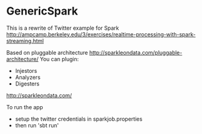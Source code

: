 # GenericSpark
This is a  rewrite of Twitter example for Spark
http://ampcamp.berkeley.edu/3/exercises/realtime-processing-with-spark-streaming.html


Based on pluggable architecture  http://sparkleondata.com/pluggable-architecture/
You can plugin:
- Injestors
- Analyzers
- Digesters

http://sparkleondata.com/

To run the app
- setup the twitter credentials in sparkjob.properties
- then run 'sbt run'